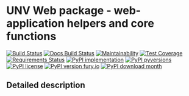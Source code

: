 # UNV Web package - web-application helpers and core functions

[![Build Status](https://readthedocs.org/projects/unv_web/badge/?version=latest&style=flat)](https://readthedocs.org/projects/unv_web)
[![Docs Build Status](https://travis-ci.org/c137digital/unv_web.svg?branch=master)](https://travis-ci.org/c137digital/unv_web)
[![Maintainability](https://api.codeclimate.com/v1/badges/0ab28a851d216b5ed883/maintainability)](https://codeclimate.com/github/c137digital/unv_web/maintainability)
[![Test Coverage](https://api.codeclimate.com/v1/badges/0ab28a851d216b5ed883/test_coverage)](https://codeclimate.com/github/c137digital/unv_web/test_coverage)
[![Requirements Status](https://requires.io/github/c137digital/unv_web/requirements.svg?branch=master)](https://requires.io/github/c137digital/unv_web/requirements/?branch=master)
[![PyPI implementation](https://img.shields.io/pypi/implementation/unv_web.svg)](https://pypi.python.org/pypi/unv_web/)
[![PyPI pyversions](https://img.shields.io/pypi/pyversions/unv_web.svg)](https://pypi.python.org/pypi/unv_web/)
[![PyPI license](https://img.shields.io/pypi/l/unv_web.svg)](https://pypi.python.org/pypi/unv_web/)
[![PyPI version fury.io](https://badge.fury.io/py/unv.web.svg)](https://pypi.python.org/pypi/unv_web/)
[![PyPI download month](https://img.shields.io/pypi/dm/unv_web.svg)](https://pypi.python.org/pypi/unv_web/)

## Detailed description
